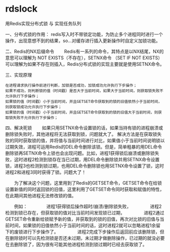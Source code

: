 # rdslock
用Redis实现分布式锁 与 实现任务队列

一、分布式锁的作用：
    redis写入时不带锁定功能，为防止多个进程同时进行一个操作，出现意想不到的结果，so...对缓存进行插入更新操作时自定义加锁功能。

二、Redis的NX后缀命令
　　Redis有一系列的命令，其特点是以NX结尾，NX的意思可以理解为 NOT EXISTS（不存在），SETNX命令 （SET IF NOT EXISTS） 可以理解为如果不存在则插入，Redis分布式锁的实现主要就是使用SETNX命令。

三、实现原理

    在进程请求执行操作前进行判断，加锁是否成功，加锁成功允许执行下步操作；
    如果不成功，则判断锁的值（时间戳）是否大于当前时间，如果大于当前时间，则获取锁失败不允许执行下步操作；
    如果锁的值（时间戳）小于当前时间，并且GETSET命令获取到的锁的旧值依然小于当前时间，则获取锁成功允许执行下步操作；
    如果锁的值（时间戳）小于当前时间，并且GETSET命令获取到的锁的旧值大于当前时间，则获取锁失败不允许执行下步操作；
    
四、解决死锁
　　如果只用SETNX命令设置锁的话，如果当持有锁的进程崩溃或删除锁失败时，其他进程将无法获取到锁，问题就大了。
    解决方法是在获取锁失败的同时获取锁的值，并将值与当前时间进行对比，如果值小于当前时间说明锁以过期失效，进程可运用Redis的DEL命令删除该锁。但是，简单粗暴的用DEL命令删除锁再SETNX命令上锁也会出现问题。比如，进程1获得锁后崩溃或删除锁失败，这时进程2检测到锁存在当已过期，用DEL命令删除锁并用SETNX命令设置锁，进程3也检测到锁过期，也用DEL命令删除锁也用SETNX命令设置了锁，这时进程2和进程3同时获得了锁。问题大了！

　　为了解决这个问题，这里用到了Redis的GETSET命令，GETSET命令在给锁设置新值的同时返回锁的旧值，这里利用了GETSET命令同时获取和赋值的特性，在此期间其他进程无法修改锁的值。

　　例如：
　　　　进程1获得锁后操作超时/崩溃/删除锁失败，
　　　　进程2检测到锁已存在，但获取锁的值对比当前时间发现锁已过期，
　　　　进程2通过GETSET命令重新给锁赋予新的值，并获取到的锁的旧值，再次对比锁的旧值与当前时间，如果锁的旧值依然小于当前时间的话，这时进程2就可以忽略进程1余留下的废锁进行下步操作了。
　　　　进程2完成下步操作后返回前应该删除锁，但在删除锁时可以先检测锁是否还未过期，未过期才做删除操作，已过期的就没必要在去删除锁了，因为很有可能其他进程检测到锁过期时已经去获取锁了。
